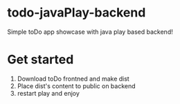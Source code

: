 # todo-javaPlay-backend
Simple toDo app showcase with java play based backend!
# Get started
1) Download toDo frontned and make dist
2) Place dist's content to public on backend
3) restart play and enjoy
